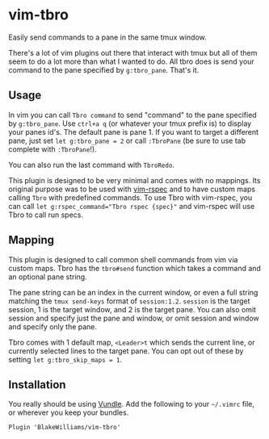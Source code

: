 # vim-tbro
Easily send commands to a pane in the same tmux window.

There's a lot of vim plugins out there that interact with tmux but all of them
seem to do a lot more than what I wanted to do. All tbro does is send your
command to the pane specified by `g:tbro_pane`. That's it.

## Usage
In vim you can call `Tbro command` to send "command" to the pane specified by
`g:tbro_pane`. Use `ctrl+a q` (or whatever your tmux prefix is) to display your
panes id's. The default pane is pane 1. If you want to target a different pane,
just set `let g:tbro_pane = 2` or call `:TbroPane` (be sure to use tab complete
with `:TbroPane`!).

You can also run the last command with `TbroRedo`.

This plugin is designed to be very minimal and comes with no mappings. Its
original purpose was to be used with [vim-rspec](vim-rspec) and to have custom 
maps calling `Tbro` with predefined commands. To use Tbro with vim-rspec, you
can call `let g:rspec_command="Tbro rspec {spec}"` and vim-rspec will use Tbro
to call run specs.

## Mapping

This plugin is designed to call common shell commands from vim via custom maps.
Tbro has the `tbro#send` function which takes a command and an optional pane
string.

The pane string can be an index in the current window, or even a full
string matching the `tmux send-keys` format of `session:1.2`. `session` is the
target session, 1 is the target window, and 2 is the target pane. You can also
omit session and specify just the pane and window, or omit session and window and
specify only the pane.

Tbro comes with 1 default map, `<Leader>t` which sends the current line, or
currently selected lines to the target pane. You can opt out of these by setting
`let g:tbro_skip_maps = 1`.

## Installation

You really should be using [Vundle](https://github.com/gmarik/Vundle.vim). Add
the following to your `~/.vimrc` file, or wherever you keep your bundles.

```vim
Plugin 'BlakeWilliams/vim-tbro'
```
